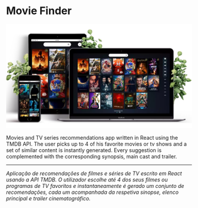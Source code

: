 # Movie Finder

![Banner](/banner.webp)

Movies and TV series recommendations app written in React using the TMDB API. The user picks up to 4 of his favorite movies or tv shows and a set of similar content is instantly generated. Every suggestion is complemented with the corresponding synopsis, main cast and trailer.

___

*Aplicação de recomendações de filmes e séries de TV escrito em React usando a API TMDB. O utilizador escolhe até 4 dos seus filmes ou programas de TV favoritos e instantaneamente é gerado um conjunto de recomendações, cada um acompanhada da respetiva sinopse, elenco principal e trailer cinematográfico.*
